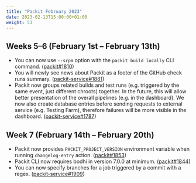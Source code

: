 ```yaml
---
title: "Packit February 2023"
date: 2023-02-13T15:00:00+01:00
weight: 53
---
```


## Weeks 5–6 (February 1st – February 13th)

- You can now use `--srpm` option with the `packit build locally` CLI command. ([packit#1810](https://github.com/packit/packit/pull/1810))
- You will newly see news about Packit as a footer of the GitHub check runs summary. ([packit-service#1881](https://github.com/packit/packit-service/pull/1881))
- Packit now groups related builds and test runs (e.g. triggered by the same event, just different chroots) together. In the future, this will allow better presentation of the overall pipelines (e.g. in the dashboard). We now also create database entries before sending requests to external service (e.g. Testing Farm), therefore failures will be more visible in the dashboard. ([packit-service#1787](https://github.com/packit/packit-service/pull/1787))

## Week 7 (February 14th – February 20th)

- Packit now provides `PACKIT_PROJECT_VERSION` environment variable when running `changelog-entry` action. ([packit#1853](https://github.com/packit/packit/pull/1853))
- Packit CLI now requires bodhi in version 7.0.0 at minimum. ([packit#1844](https://github.com/packit/packit/pull/1844))
- You can now specify branches for a job triggered by a commit with a regex. ([packit-service#1909](https://github.com/packit/packit-service/pull/1909))
